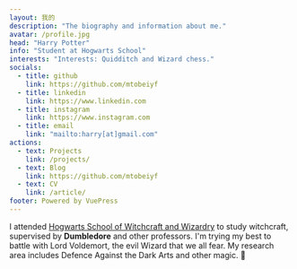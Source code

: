```yaml
---
layout: 我的
description: "The biography and information about me."
avatar: /profile.jpg
head: "Harry Potter"
info: "Student at Hogwarts School"
interests: "Interests: Quidditch and Wizard chess."
socials:
  - title: github
    link: https://github.com/mtobeiyf
  - title: linkedin
    link: https://www.linkedin.com
  - title: instagram
    link: https://www.instagram.com
  - title: email
    link: "mailto:harry[at]gmail.com"
actions:
  - text: Projects
    link: /projects/
  - text: Blog
    link: https://github.com/mtobeiyf
  - text: CV
    link: /article/
footer: Powered by VuePress
---
```


I attended [Hogwarts School of Witchcraft and Wizardry](https://en.wikipedia.org/wiki/Hogwarts) to study witchcraft, supervised by **Dumbledore** and other professors. I'm trying my best to battle with Lord Voldemort, the evil Wizard that we all fear. My research area includes Defence Against the Dark Arts and other magic. :dizzy:
